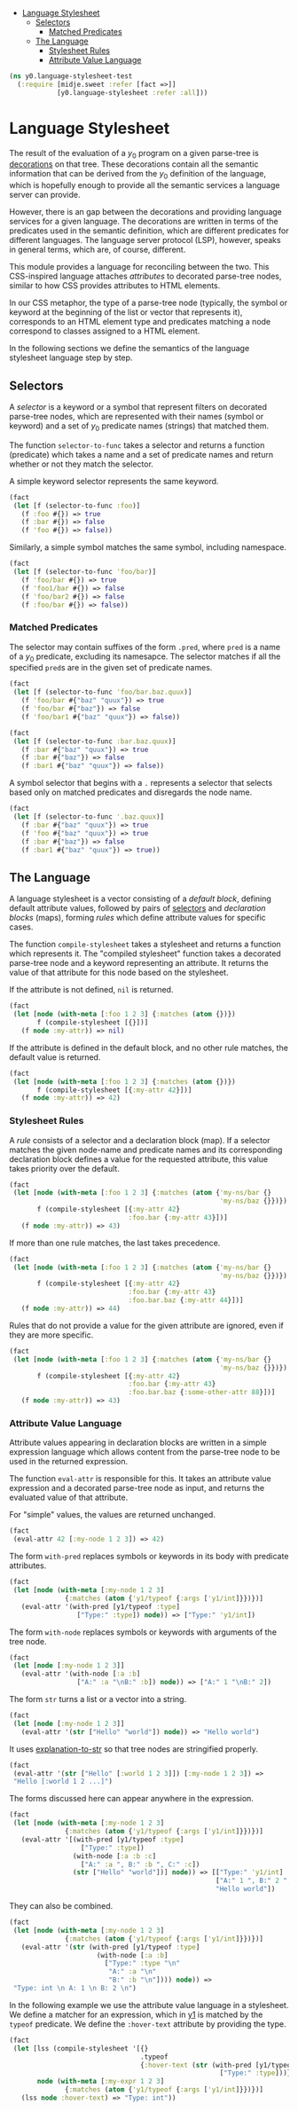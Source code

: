 * [Language Stylesheet](#language-stylesheet)
  * [Selectors](#selectors)
    * [Matched Predicates](#matched-predicates)
  * [The Language](#the-language)
    * [Stylesheet Rules](#stylesheet-rules)
    * [Attribute Value Language](#attribute-value-language)
```clojure
(ns y0.language-stylesheet-test
  (:require [midje.sweet :refer [fact =>]]
            [y0.language-stylesheet :refer :all]))

```
# Language Stylesheet

The result of the evaluation of a $y_0$ program on a given parse-tree is
[decorations](rules.md#tracing-definitions) on that tree. These decorations
contain all the semantic information that can be derived from the $y_0$
definition of the language, which is hopefully enough to provide all the
semantic services a language server can provide.

However, there is an gap between the decorations and providing language
services for a given language. The decorations are written in terms of the
predicates used in the semantic definition, which are different predicates
for different languages. The language server protocol (LSP), however, speaks
in general terms, which are, of course, different.

This module provides a language for reconciling between the two. This
CSS-inspired language attaches _attributes_ to decorated parse-tree nodes,
similar to how CSS provides attributes to HTML elements.

In our CSS metaphor, the type of a parse-tree node (typically, the symbol or
keyword at the beginning of the list or vector that represents it),
corresponds to an HTML element type and predicates matching a node correspond
to classes assigned to a HTML element.

In the following sections we define the semantics of the language stylesheet
language step by step.

## Selectors

A _selector_ is a keyword or a symbol that represent filters on decorated
parse-tree nodes, which are represented with their names (symbol or keyword)
and a set of $y_0$ predicate names (strings) that matched them.

The function `selector-to-func` takes a selector and returns a function
(predicate) which takes a name and a set of predicate names and return
whether or not they match the selector.

A simple keyword selector represents the same keyword.
```clojure
(fact
 (let [f (selector-to-func :foo)]
   (f :foo #{}) => true
   (f :bar #{}) => false
   (f 'foo #{}) => false))

```
Similarly, a simple symbol matches the same symbol, including namespace.
```clojure
(fact
 (let [f (selector-to-func 'foo/bar)]
   (f 'foo/bar #{}) => true
   (f 'foo1/bar #{}) => false
   (f 'foo/bar2 #{}) => false
   (f :foo/bar #{}) => false))

```
### Matched Predicates

The selector may contain suffixes of the form `.pred`, where `pred` is a name
of a $y_0$ predicate, excluding its namesapce. The selector matches if all
the specified `pred`s are in the given set of predicate names.
```clojure
(fact
 (let [f (selector-to-func 'foo/bar.baz.quux)]
   (f 'foo/bar #{"baz" "quux"}) => true
   (f 'foo/bar #{"baz"}) => false
   (f 'foo/bar1 #{"baz" "quux"}) => false))

(fact
 (let [f (selector-to-func :bar.baz.quux)]
   (f :bar #{"baz" "quux"}) => true
   (f :bar #{"baz"}) => false
   (f :bar1 #{"baz" "quux"}) => false))

```
A symbol selector that begins with a `.` represents a selector that selects
based only on matched predicates and disregards the node name.
```clojure
(fact
 (let [f (selector-to-func '.baz.quux)]
   (f :bar #{"baz" "quux"}) => true
   (f 'foo #{"baz" "quux"}) => true
   (f :bar #{"baz"}) => false
   (f :bar1 #{"baz" "quux"}) => true))

```
## The Language

A language stylesheet is a vector consisting of a _default block_, defining
default attribute values, followed by pairs of [selectors](#selectors) and
_declaration blocks_ (maps), forming _rules_ which define attribute values
for specific cases.

The function `compile-stylesheet` takes a stylesheet and returns a function
which represents it. The "compiled stylesheet" function takes a decorated
parse-tree node and a keyword representing an attribute. It returns the value
of that attribute for this node based on the stylesheet.

If the attribute is not defined, `nil` is returned.
```clojure
(fact
 (let [node (with-meta [:foo 1 2 3] {:matches (atom {})})
       f (compile-stylesheet [{}])]
   (f node :my-attr)) => nil)

```
If the attribute is defined in the default block, and no other rule matches,
the default value is returned.
```clojure
(fact
 (let [node (with-meta [:foo 1 2 3] {:matches (atom {})})
       f (compile-stylesheet [{:my-attr 42}])]
   (f node :my-attr)) => 42)

```
### Stylesheet Rules

A _rule_ consists of a selector and a declaration block (map). If a selector
matches the given node-name and predicate names and its corresponding
declaration block defines a value for the requested attribute, this value
takes priority over the default.
```clojure
(fact
 (let [node (with-meta [:foo 1 2 3] {:matches (atom {'my-ns/bar {}
                                                     'my-ns/baz {}})})
       f (compile-stylesheet [{:my-attr 42}
                              :foo.bar {:my-attr 43}])]
   (f node :my-attr)) => 43)

```
If more than one rule matches, the last takes precedence.
```clojure
(fact
 (let [node (with-meta [:foo 1 2 3] {:matches (atom {'my-ns/bar {}
                                                     'my-ns/baz {}})})
       f (compile-stylesheet [{:my-attr 42}
                              :foo.bar {:my-attr 43}
                              :foo.bar.baz {:my-attr 44}])]
   (f node :my-attr)) => 44)

```
Rules that do not provide a value for the given attribute are ignored, even
if they are more specific.
```clojure
(fact
 (let [node (with-meta [:foo 1 2 3] {:matches (atom {'my-ns/bar {}
                                                     'my-ns/baz {}})})
       f (compile-stylesheet [{:my-attr 42}
                              :foo.bar {:my-attr 43}
                              :foo.bar.baz {:some-other-attr 88}])]
   (f node :my-attr)) => 43)

```
### Attribute Value Language

Attribute values appearing in declaration blocks are written in a simple
expression language which allows content from the parse-tree node to be used
in the returned expression.

The function `eval-attr` is responsible for this. It takes an attribute value
expression and a decorated parse-tree node as input, and returns the
evaluated value of that attribute.

For "simple" values, the values are returned unchanged.
```clojure
(fact
 (eval-attr 42 [:my-node 1 2 3]) => 42)

```
The form `with-pred` replaces symbols or keywords in its body with predicate
attributes.
```clojure
(fact
 (let [node (with-meta [:my-node 1 2 3]
              {:matches (atom {'y1/typeof {:args ['y1/int]}})})]
   (eval-attr '(with-pred [y1/typeof :type]
                 ["Type:" :type]) node)) => ["Type:" 'y1/int])

```
The form `with-node` replaces symbols or keywords with arguments of the tree
node.
```clojure
(fact
 (let [node [:my-node 1 2 3]]
   (eval-attr '(with-node [:a :b]
                 ["A:" :a "\nB:" :b]) node)) => ["A:" 1 "\nB:" 2])

```
The form `str` turns a list or a vector into a string.
```clojure
(fact
 (let [node [:my-node 1 2 3]]
   (eval-attr '(str ["Hello" "world"]) node)) => "Hello world")

```
It uses [explanation-to-str](explanation.md#stringifying-explanations) so
that tree nodes are stringified properly.
```clojure
(fact
 (eval-attr '(str ["Hello" [:world 1 2 3]]) [:my-node 1 2 3]) =>
 "Hello [:world 1 2 ...]")

```
The forms discussed here can appear anywhere in the expression.
```clojure
(fact
 (let [node (with-meta [:my-node 1 2 3]
              {:matches (atom {'y1/typeof {:args ['y1/int]}})})]
   (eval-attr '[(with-pred [y1/typeof :type]
                  ["Type:" :type])
                (with-node [:a :b :c]
                  ["A:" :a ", B:" :b ", C:" :c])
                (str ["Hello" "world"])] node)) => [["Type:" 'y1/int]
                                                    ["A:" 1 ", B:" 2 ", C:" 3]
                                                    "Hello world"])

```
They can also be combined.
```clojure
(fact
 (let [node (with-meta [:my-node 1 2 3]
              {:matches (atom {'y1/typeof {:args ['y1/int]}})})]
   (eval-attr '(str (with-pred [y1/typeof :type]
                      (with-node [:a :b]
                        ["Type:" :type "\n"
                         "A:" :a "\n"
                         "B:" :b "\n"]))) node)) =>
 "Type: int \n A: 1 \n B: 2 \n")

```
In the following example we use the attribute value language in a stylesheet.
We define a matcher for an expression, which in [y1](y1.md) is matched by the
`typeof` predicate. We define the `:hover-text` attribute by providing the
type.
```clojure
(fact
 (let [lss (compile-stylesheet '[{}
                                 .typeof
                                 {:hover-text (str (with-pred [y1/typeof :type]
                                                     ["Type:" :type]))}])
       node (with-meta [:my-expr 1 2 3]
              {:matches (atom {'y1/typeof {:args ['y1/int]}})})]
   (lss node :hover-text) => "Type: int"))
```

